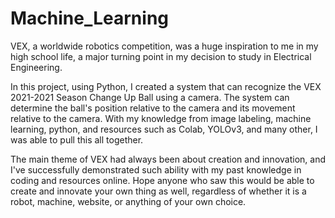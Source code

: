 # Machine_Learning

VEX, a worldwide robotics competition, was a huge inspiration to me in my high school life, a major turning point in my decision to study in Electrical Engineering. 

In this project, using Python, I created a system that can recognize the VEX 2021-2021 Season Change Up Ball using a camera. The system can determine the ball's position relative to the camera and its movement relative to the camera. With my knowledge from image labeling, machine learning, python, and resources such as Colab, YOLOv3, and many other, I was able to pull this all together. 

The main theme of VEX had always been about creation and innovation, and I've successfully demonstrated such ability with my past knowledge in coding and resources online. Hope anyone who saw this would be able to create and innovate your own thing as well, regardless of whether it is a robot, machine, website, or anything of your own choice. 
